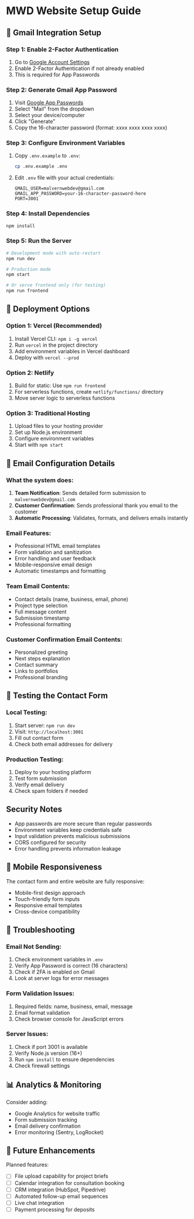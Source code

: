 # MWD Website Setup Guide

## 📧 Gmail Integration Setup

### Step 1: Enable 2-Factor Authentication
1. Go to [Google Account Settings](https://myaccount.google.com/security)
2. Enable 2-Factor Authentication if not already enabled
3. This is required for App Passwords

### Step 2: Generate Gmail App Password
1. Visit [Google App Passwords](https://myaccount.google.com/apppasswords)
2. Select "Mail" from the dropdown
3. Select your device/computer
4. Click "Generate"
5. Copy the 16-character password (format: xxxx xxxx xxxx xxxx)

### Step 3: Configure Environment Variables
1. Copy `.env.example` to `.env`:
   ```bash
   cp .env.example .env
   ```

2. Edit `.env` file with your actual credentials:
   ```
   GMAIL_USER=malvernwebdev@gmail.com
   GMAIL_APP_PASSWORD=your-16-character-password-here
   PORT=3001
   ```

### Step 4: Install Dependencies
```bash
npm install
```

### Step 5: Run the Server
```bash
# Development mode with auto-restart
npm run dev

# Production mode
npm start

# Or serve frontend only (for testing)
npm run frontend
```

## 🚀 Deployment Options

### Option 1: Vercel (Recommended)
1. Install Vercel CLI: `npm i -g vercel`
2. Run `vercel` in the project directory
3. Add environment variables in Vercel dashboard
4. Deploy with `vercel --prod`

### Option 2: Netlify
1. Build for static: Use `npm run frontend`
2. For serverless functions, create `netlify/functions/` directory
3. Move server logic to serverless functions

### Option 3: Traditional Hosting
1. Upload files to your hosting provider
2. Set up Node.js environment
3. Configure environment variables
4. Start with `npm start`

## 📧 Email Configuration Details

### What the system does:
1. **Team Notification**: Sends detailed form submission to `malvernwebdev@gmail.com`
2. **Customer Confirmation**: Sends professional thank you email to the customer
3. **Automatic Processing**: Validates, formats, and delivers emails instantly

### Email Features:
- Professional HTML email templates
- Form validation and sanitization
- Error handling and user feedback
- Mobile-responsive email design
- Automatic timestamps and formatting

### Team Email Contents:
- Contact details (name, business, email, phone)
- Project type selection
- Full message content
- Submission timestamp
- Professional formatting

### Customer Confirmation Email Contents:
- Personalized greeting
- Next steps explanation
- Contact summary
- Links to portfolios
- Professional branding

## 🔧 Testing the Contact Form

### Local Testing:
1. Start server: `npm run dev`
2. Visit: `http://localhost:3001`
3. Fill out contact form
4. Check both email addresses for delivery

### Production Testing:
1. Deploy to your hosting platform
2. Test form submission
3. Verify email delivery
4. Check spam folders if needed

## Security Notes

- App passwords are more secure than regular passwords
- Environment variables keep credentials safe
- Input validation prevents malicious submissions
- CORS configured for security
- Error handling prevents information leakage

## 📱 Mobile Responsiveness

The contact form and entire website are fully responsive:
- Mobile-first design approach
- Touch-friendly form inputs
- Responsive email templates
- Cross-device compatibility

## 🐛 Troubleshooting

### Email Not Sending:
1. Check environment variables in `.env`
2. Verify App Password is correct (16 characters)
3. Check if 2FA is enabled on Gmail
4. Look at server logs for error messages

### Form Validation Issues:
1. Required fields: name, business, email, message
2. Email format validation
3. Check browser console for JavaScript errors

### Server Issues:
1. Check if port 3001 is available
2. Verify Node.js version (16+)
3. Run `npm install` to ensure dependencies
4. Check firewall settings

## 📊 Analytics & Monitoring

Consider adding:
- Google Analytics for website traffic
- Form submission tracking
- Email delivery confirmation
- Error monitoring (Sentry, LogRocket)

## 🔄 Future Enhancements

Planned features:
- [ ] File upload capability for project briefs
- [ ] Calendar integration for consultation booking
- [ ] CRM integration (HubSpot, Pipedrive)
- [ ] Automated follow-up email sequences
- [ ] Live chat integration
- [ ] Payment processing for deposits